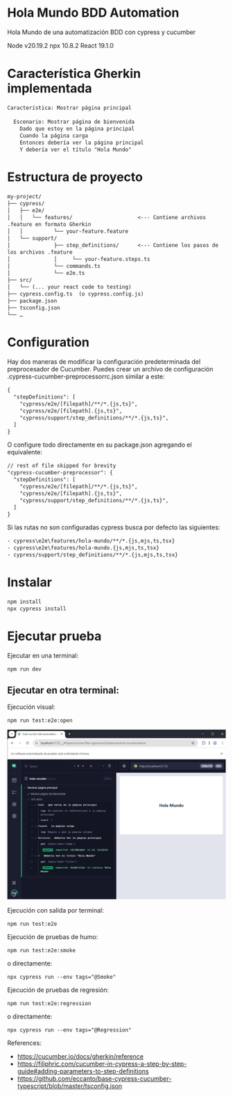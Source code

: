 # Hola Mundo BDD Automation
Hola Mundo de una automatización BDD con cypress y cucumber

Node v20.19.2
npx 10.8.2
React 19.1.0
    


#  Característica Gherkin implementada

```
Característica: Mostrar página principal

  Escenario: Mostrar página de bienvenida
    Dado que estoy en la página principal
    Cuando la página carga
    Entonces debería ver la página principal
    Y debería ver el título "Hola Mundo"
```
# Estructura de proyecto

```
my-project/
├── cypress/
│   ├── e2e/
│   │   └── features/                     <--- Contiene archivos .feature en formato Gherkin
│   │          └── your-feature.feature 
│   └── support/
│              ├── step_definitions/      <--- Contiene los pasos de los archivos .feature
│              │     └── your-feature.steps.ts
│              └── commands.ts
│              └── e2e.ts
├── src/
│   └── (... your react code to testing)
├── cypress.config.ts  (o cypress.config.js)
├── package.json
├── tsconfig.json
└── …
```

# Configuration

Hay dos maneras de modificar la configuración predeterminada del preprocesador de Cucumber. Puedes crear un archivo de configuración .cypress-cucumber-preprocessorrc.json similar a este:

```
{
  "stepDefinitions": [
    "cypress/e2e/[filepath]/**/*.{js,ts}",
    "cypress/e2e/[filepath].{js,ts}",
    "cypress/support/step_definitions/**/*.{js,ts}",
  ]
}
```
O configure todo directamente en su package.json agregando el equivalente:

```
// rest of file skipped for brevity
"cypress-cucumber-preprocessor": {
  "stepDefinitions": [
    "cypress/e2e/[filepath]/**/*.{js,ts}",
    "cypress/e2e/[filepath].{js,ts}",
    "cypress/support/step_definitions/**/*.{js,ts}",
  ]
}
```

Si las rutas no son configuradas cypress busca por defecto las siguientes:
```
- cypress\e2e\features/hola-mundo/**/*.{js,mjs,ts,tsx}
- cypress\e2e\features/hola-mundo.{js,mjs,ts,tsx}
- cypress/support/step_definitions/**/*.{js,mjs,ts,tsx}
```


#  Instalar
```
npm install
npx cypress install
```

#  Ejecutar prueba

Ejecutar en una terminal:
```
npm run dev
```

## Ejecutar en otra terminal:

Ejecución visual:
```
npm run test:e2e:open
```
![Screenshot cypress](doc/img/screenshot_cypress_node20.png)

Ejecución con salida por terminal:
```
npm run test:e2e 
```

Ejecución de pruebas de humo:
```
npm run test:e2e:smoke
```
o directamente:
```
npx cypress run --env tags="@Smoke"
```

Ejecución de pruebas de regresión:
```
npm run test:e2e:regression
```
o directamente:
```
npx cypress run --env tags="@Regression"
```


References: 
- https://cucumber.io/docs/gherkin/reference 
- https://filiphric.com/cucumber-in-cypress-a-step-by-step-guide#adding-parameters-to-step-definitions
- https://github.com/eccanto/base-cypress-cucumber-typescript/blob/master/tsconfig.json



